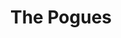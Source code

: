 ---
title: "The Pogues"
summary: "Irish-British punk/folk band. The original name of the band was \"Pogue Mahone\" ."
image: "the-pogues.jpg"
apple_music_artist_url: "https://music.apple.com/gb/artist/the-pogues/14750200"
wikipedia_url: "none"
---